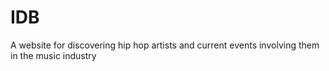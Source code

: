 # IDB
 A website for discovering hip hop artists and current events involving them in the music industry
